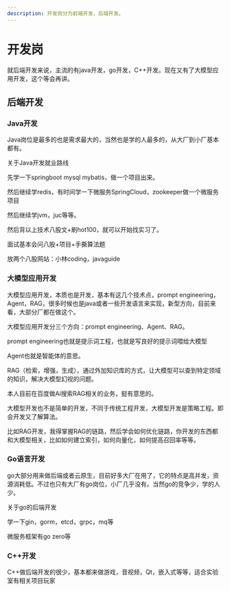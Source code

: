 ```yaml
---
description: 开发岗分为前端开发，后端开发。
---
```


# 开发岗

就后端开发来说，主流的有java开发，go开发，C++开发。现在又有了大模型应用开发，这个等会再讲。



## 后端开发

### Java开发

Java岗位是最多的也是需求最大的，当然也是学的人最多的，从大厂到小厂基本都有。

关于Java开发就业路线

先学一下springboot mysql mybatis，做一个项目出来。

然后继续学redis，有时间学一下微服务SpringCloud，zookeeper做一个微服务项目

然后继续学jvm，juc等等。

然后背以上技术八股文+刷hot100，就可以开始找实习了。

面试基本会问八股+项目+手撕算法题

放两个八股网站：小林coding，javaguide



### 大模型应用开发

大模型应用开发，本质也是开发，基本有这几个技术点，prompt engineering，Agent，RAG，很多时候也是java或者一些开发语言来实现，新型方向，目前来看，大部分厂都在做这个。

大模型应用开发分三个方向：prompt engineering、Agent、RAG。

prompt engineering也就是提示词工程，也就是写良好的提示词喂给大模型

Agent也就是智能体的意思。

RAG（检索，增强，生成），通过外加知识库的方式，让大模型可以查到特定领域的知识，解决大模型幻视的问题。

本人目前在百度做Ai搜索RAG相关的业务，挺有意思的。

大模型开发也不是简单的开发，不同于传统工程开发，大模型开发是策略工程。即会开发又了解算法。

比如RAG开发，我得掌握RAG的链路，然后学会如何优化链路，你开发的东西都和大模型相关，比如如何建立索引，如何向量化，如何提高召回率等等。



### Go语言开发

go大部分用来做后端或者云原生，目前好多大厂在用了，它的特点是高并发，资源消耗低。不过也只有大厂有go岗位，小厂几乎没有。当然go的竞争少，学的人少。

关于go的后端开发

学一下gin，gorm，etcd，grpc，mq等

微服务框架有go zero等

### C++开发

C++做后端开发的很少，基本都来做游戏，音视频，Qt，嵌入式等等，适合实验室有相关项目玩家
